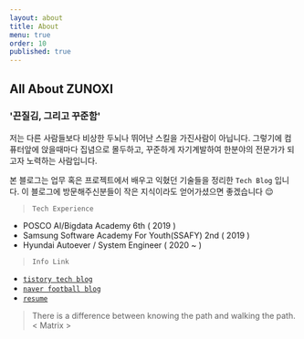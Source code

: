 ```yaml
---
layout: about
title: About
menu: true
order: 10
published: true
---
```


## All About ZUNOXI

### '끈질김, 그리고 꾸준함' 

저는 다른 사람들보다 비상한 두뇌나 뛰어난 스킬을 가진사람이 아닙니다. 그렇기에 컴퓨터앞에 앉을때마다 집념으로 몰두하고, 꾸준하게 자기계발하여 한분야의 전문가가 되고자 노력하는 사람입니다. 

본 블로그는 업무 혹은 프로젝트에서 배우고 익혔던 기술들을 정리한 `Tech Blog` 입니다. 이 블로그에 방문해주신분들이 작은 지식이라도 얻어가셨으면 좋겠습니다 😌


> `Tech Experience`
- POSCO AI/Bigdata Academy 6th ( 2019 )
- Samsung Software Academy For Youth(SSAFY) 2nd ( 2019 )
- Hyundai Autoever / System Engineer ( 2020 ~ )
    
> `Info Link`
- [`tistory tech blog`](https://zunoxi.tistory.com/)
- [`naver football blog`](https://blog.naver.com/cross9308)
- [`resume`](http://zunoxi.ddns.net/main.html)

>There is a difference between knowing the path and walking the path. 
< Matrix >
